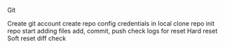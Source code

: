 Git

Create git account
create repo
config credentials in local
clone repo
init repo
start adding files
add, commit, push
check logs 
for reset
Hard reset
Soft reset
diff check 


